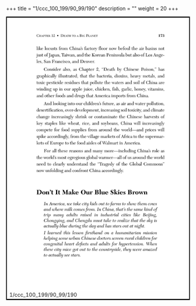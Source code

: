 +++
title = "1/ccc_100_199/90_99/190"
description = ""
weight = 20
+++

<table style="border:2px solid black;max-width:800px;max-height:800px;" 
><tr><td><img class="center-fit-jpg"
src="/jpg_/out_jpg_dbc_190.jpg"  >1/ccc_100_199/90_99/190</img></td></tr></table>